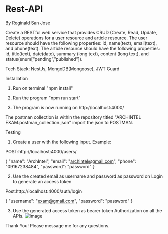 # Rest-API

By Reginald San Jose

Create a RESTful web service that provides CRUD (Create, Read, Update, Delete) operations for a user
resource and article resource. The user resource should have the following properties: id, name(text),
email(text), and phone(text). The article resource should have the following properties: id, title(text),
date(date), summary (long text), content (long text), and status(enum[“pending”,”published”]).

Tech Stack:
NestJs, MongoDB(Mongoose), JWT Guard

Installation

1. Run on terminal "npm install"

2. Run the program "npm run start"

3. The program is now running on http://localhost:4000/

The postman collection is within the repository titled "ARCHINTEL EXAM.postman_collection.json" import
the json to POSTMAN.

Testing

1. Create a user with the following input. Example:

POST:http://localhost:4000/users/

{
    "name": "ArchIntel",
    "email": "archintel@gmail.com",
    "phone": "09167238484",
    "password": "password"
}

2. Use the created email as username and password as password on Login to generate an access token

Post:http://localhost:4000/auth/login

{
    "username": "exam@gmail.com",
    "password": "password"
}

3. Use the generated access token as bearer token Authorization on all the APIs.
![image](https://user-images.githubusercontent.com/112599286/224545204-7531f374-b329-4509-9792-2ac73cd3f056.png)

Thank You! Please message me for any questions.
